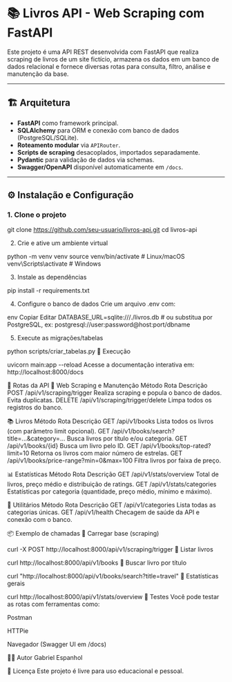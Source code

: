 # 📚 Livros API - Web Scraping com FastAPI

Este projeto é uma API REST desenvolvida com FastAPI que realiza scraping de livros de um site fictício, armazena os dados em um banco de dados relacional e fornece diversas rotas para consulta, filtro, análise e manutenção da base.

---

## 🏗️ Arquitetura

- **FastAPI** como framework principal.
- **SQLAlchemy** para ORM e conexão com banco de dados (PostgreSQL/SQLite).
- **Roteamento modular** via `APIRouter`.
- **Scripts de scraping** desacoplados, importados separadamente.
- **Pydantic** para validação de dados via schemas.
- **Swagger/OpenAPI** disponível automaticamente em `/docs`.

---

## ⚙️ Instalação e Configuração

### 1. Clone o projeto

git clone https://github.com/seu-usuario/livros-api.git
cd livros-api

2. Crie e ative um ambiente virtual

python -m venv venv
source venv/bin/activate  # Linux/macOS
venv\Scripts\activate     # Windows

3. Instale as dependências

pip install -r requirements.txt

4. Configure o banco de dados
Crie um arquivo .env com:

env
Copiar
Editar
DATABASE_URL=sqlite:///./livros.db  # ou substitua por PostgreSQL, ex: postgresql://user:password@host:port/dbname

5. Execute as migrações/tabelas

python scripts/criar_tabelas.py
🚀 Execução

uvicorn main:app --reload
Acesse a documentação interativa em: http://localhost:8000/docs

📌 Rotas da API
🧹 Web Scraping e Manutenção
Método	Rota	Descrição
POST	/api/v1/scraping/trigger	Realiza scraping e popula o banco de dados. Evita duplicatas.
DELETE	/api/v1/scraping/trigger/delete	Limpa todos os registros do banco.

📚 Livros
Método	Rota	Descrição
GET	/api/v1/books	Lista todos os livros (com parâmetro limit opcional).
GET	/api/v1/books/search?title=...&category=...	Busca livros por título e/ou categoria.
GET	/api/v1/books/{id}	Busca um livro pelo ID.
GET	/api/v1/books/top-rated?limit=10	Retorna os livros com maior número de estrelas.
GET	/api/v1/books/price-range?min=0&max=100	Filtra livros por faixa de preço.

📊 Estatísticas
Método	Rota	Descrição
GET	/api/v1/stats/overview	Total de livros, preço médio e distribuição de ratings.
GET	/api/v1/stats/categories	Estatísticas por categoria (quantidade, preço médio, mínimo e máximo).

📁 Utilitários
Método	Rota	Descrição
GET	/api/v1/categories	Lista todas as categorias únicas.
GET	/api/v1/health	Checagem de saúde da API e conexão com o banco.

📦 Exemplo de chamadas
🔹 Carregar base (scraping)

curl -X POST http://localhost:8000/api/v1/scraping/trigger
🔹 Listar livros

curl http://localhost:8000/api/v1/books
🔹 Buscar livro por título

curl "http://localhost:8000/api/v1/books/search?title=travel"
🔹 Estatísticas gerais

curl http://localhost:8000/api/v1/stats/overview
🧪 Testes
Você pode testar as rotas com ferramentas como:

Postman

HTTPie

Navegador (Swagger UI em /docs)

🧑‍💻 Autor
Gabriel Espanhol

📝 Licença
Este projeto é livre para uso educacional e pessoal.